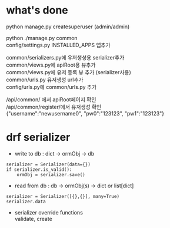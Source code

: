 # what's done  
python manage.py createsuperuser (admin/admin)  

python ./manage.py common  
config/settings.py INSTALLED_APPS 앱추가  

common/serializers.py에 유저생성용 serializer추가  
common/views.py에 apiRoot용 뷰추가  
common/views.py에 유저 등록 뷰 추가 (serializer사용)  
common/urls.py 유저생성 url추가  
config/urls.py에  common/urls.py 추가  

/api/common/ 에서 apiRoot페이지 확인  
/api/common/register/에서 유저생성 확인  
{"username":"newusername0", "pw0":"123123", "pw1":"123123"}  

# drf serializer 
- write to db : dict -> ormObj -> db

```
serializer = Serializer(data={})
if serializer.is_valid():
    ormObj = serializer.save()
```

- read from db : db -> ormObj(s) -> dict or list[dict]

```
serializer = Serializer([{},{}], many=True)
serializer.data
```

- serializer override functions  
  validate, create